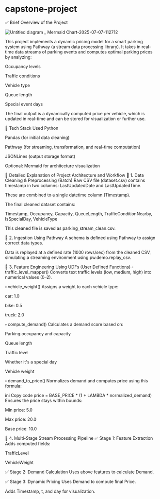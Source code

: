 # capstone-project
✅ Brief Overview of the Project

![Untitled diagram _ Mermaid Chart-2025-07-07-112712](https://github.com/user-attachments/assets/a485127a-ccad-4494-ac0a-f97e8ba8fdf3)


This project implements a dynamic pricing model for a smart parking system using Pathway (a stream data processing library). It takes in real-time data streams of parking events and computes optimal parking prices by analyzing:

Occupancy levels

Traffic conditions

Vehicle type

Queue length

Special event days

The final output is a dynamically computed price per vehicle, which is updated in real-time and can be stored for visualization or further use.

🔧 Tech Stack Used
Python

Pandas (for initial data cleaning)

Pathway (for streaming, transformation, and real-time computation)

JSONLines (output storage format)

Optional: Mermaid for architecture visualization

🧠 Detailed Explanation of Project Architecture and Workflow
🔹 1. Data Cleaning & Preprocessing (Batch)
Raw CSV file (dataset.csv) contains timestamp in two columns: LastUpdatedDate and LastUpdatedTime.

These are combined to a single datetime column (Timestamp).

The final cleaned dataset contains:

Timestamp, Occupancy, Capacity, QueueLength, TrafficConditionNearby, IsSpecialDay, VehicleType

This cleaned file is saved as parking_stream_clean.csv.

🔹 2. Ingestion Using Pathway
A schema is defined using Pathway to assign correct data types.

Data is replayed at a defined rate (1000 rows/sec) from the cleaned CSV, simulating a streaming environment using pw.demo.replay_csv.

🔹 3. Feature Engineering Using UDFs (User Defined Functions)
▫️ traffic_level_mapper()
Converts text traffic levels (low, medium, high) into numerical values (0–2).

▫️ vehicle_weight()
Assigns a weight to each vehicle type:

car: 1.0

bike: 0.5

truck: 2.0

▫️ compute_demand()
Calculates a demand score based on:

Parking occupancy and capacity

Queue length

Traffic level

Whether it's a special day

Vehicle weight

▫️ demand_to_price()
Normalizes demand and computes price using this formula:

ini
Copy code
price = BASE_PRICE * (1 + LAMBDA * normalized_demand)
Ensures the price stays within bounds:

Min price: 5.0

Max price: 20.0

Base price: 10.0

🔹 4. Multi-Stage Stream Processing Pipeline
✅ Stage 1: Feature Extraction
Adds computed fields:

TrafficLevel

VehicleWeight

✅ Stage 2: Demand Calculation
Uses above features to calculate Demand.

✅ Stage 3: Dynamic Pricing
Uses Demand to compute final Price.

Adds Timestamp, t, and day for visualization.

